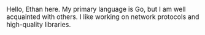 <p style="font-size: 1.2em;">Hello, Ethan here. My primary language is Go, but I am well acquainted with others. I like working on network protocols and high-quality libraries.</p>

